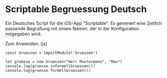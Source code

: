 # Scriptable Begruessung Deutsch
 Ein Deutsches Script für die iOS-App "Scriptable". Es generiert eine Zeitlich passende Begrüßung mit einem Namen, der in der Konfiguration mitgegeben wird.

Zum Anwenden: (js)

    const Gruessen = importModule('Gruessen')

    let gruesse = new Gruessen("Herr Mustermann", "Max")
    console.log(gruesse.informellGruessen())
    console.log(gruesse.formellGruessen())